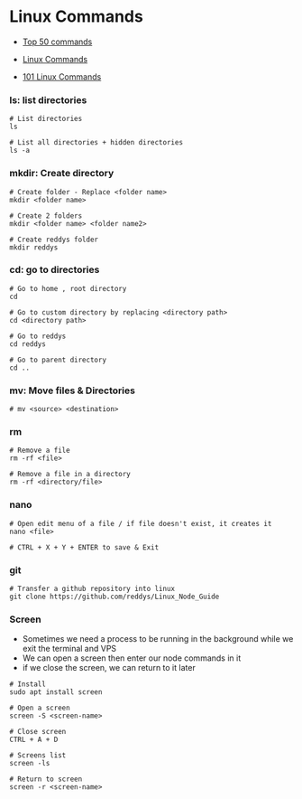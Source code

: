 # Linux Commands

* [Top 50 commands](https://www.digitalocean.com/community/tutorials/linux-commands)

* [Linux Commands](https://github.com/trinib/Linux-Bash-Commands)

* [101 Linux Commands](https://github.com/bobbyiliev/101-linux-commands-ebook)

### ls: list directories
```console
# List directories
ls

# List all directories + hidden directories
ls -a
```

### mkdir: Create directory
```console
# Create folder - Replace <folder name>
mkdir <folder name>

# Create 2 folders
mkdir <folder name> <folder name2>

# Create reddys folder
mkdir reddys
```

### cd: go to directories
```console
# Go to home , root directory
cd

# Go to custom directory by replacing <directory path>
cd <directory path>

# Go to reddys
cd reddys

# Go to parent directory
cd ..
```

### mv: Move files & Directories
```console
# mv <source> <destination>
```

### rm
```console
# Remove a file
rm -rf <file>

# Remove a file in a directory
rm -rf <directory/file>
```

### nano
```console
# Open edit menu of a file / if file doesn't exist, it creates it
nano <file>

# CTRL + X + Y + ENTER to save & Exit
```

### git
```console
# Transfer a github repository into linux
git clone https://github.com/reddys/Linux_Node_Guide
```

### Screen
* Sometimes we need a process to be running in the background while we exit the terminal and VPS
* We can open a screen then enter our node commands in it
* if we close the screen, we can return to it later
```console
# Install
sudo apt install screen

# Open a screen
screen -S <screen-name>

# Close screen
CTRL + A + D

# Screens list
screen -ls

# Return to screen
screen -r <screen-name>
```
